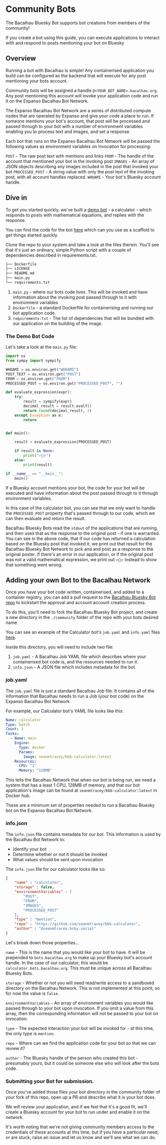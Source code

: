 # Community Bots

The Bacalhau Bluesky Bot supports bot creations from members of the community!

If you create a bot using this guide, you can execute applications to interact with and respond to posts mentioning your bot on Bluesky

## Overview

Running a bot with Bacalhau is simple! Any containerised application you build can be configured as the backend that will execute for any post mentioning your bots account.

Community bots will be assigned a handle `@<YOUR_BOT_NAME>.bacalhau.org`. Any post mentioning this account will invoke your application code and run it on the Expanso Bacalhau Bot Network.

The Expanso Bacalhau Bot Network are a series of distributed compute nodes that are operated by Expanso and give your code a place to run. If someone mentions your bot's account, that post will be processed and passed through to your bot with a number of environment variables enabling you to process text and images, and set a response.

Each bot that runs on the Expanso Bacalhau Bot Network will be passed the following values as environment variables on invocation for processing:

`POST` - The raw post text with mentions and links
`FROM` - The handle of the account that mentioned your bot in the invoking post
`IMAGES` - An array of JSON objects describing any images included in the post that invoked your bot
`PROCESSED_POST` - A string value with only the post text of the invoking post, with all account handles replaced.
`WHOAMI` - Your bot's Bluesky account handle.

## Dive in

To get you started quickly, we've built a [demo bot](https://bsky.app/profile/calculator.bots.bacalhau.org) - a calculator - which responds to posts with mathematical equations, and replies with the response.

You can find the code for the bot [here](https://github.com/bacalhau-project/bacalhau-bluesky-bot-calculator) which can you use as a scaffold to get things started quickly.

Clone the repo to your system and take a look at the files therein. You'll see that it's just an ordinary, simple Python script with a couple of dependencies described in requirements.txt.

```bash
├── Dockerfile
├── LICENSE
├── README.md
├── main.py
└── requirements.txt
```

1. `main.py` - where our bots code lives. This will be invoked and have information about the invoking post passed through to it with environment variables
2. `Dockerfile` - a standard Dockerfile for containerising and running our bot application code.
3. `requirements.txt` - The list of dependencies that will be bundled with our application on the building of the image.

### The Demo Bot Code

Let's take a look at the `main.py` file:

```python
import os
from sympy import sympify

WHOAMI = os.environ.get("WHOAMI")
POST_TEXT = os.environ.get("POST")
FROM = os.environ.get("FROM")
PROCESSED_POST = os.environ.get("PROCESSED_POST", "")

def evaluate_expression(expr):
    try:
        result = sympify(expr)
        decimal_result = result.evalf()
        return round(decimal_result, 2)
    except Exception as e:
        return 


def main():

    result = evaluate_expression(PROCESSED_POST)

    if result is None:
        print("🔥🧮🔥")
    else:
        print(result)    

if __name__ == "__main__":
    main()
```

If a Bluesky account mentions your bot, the code for your bot will be executed and have information about the post passed through to it through environment variables.

In this case of the calculator bot, you can see that we only want to handle the `PROCESSED_POST` property that's passed through to our code, which we can then evaluate and return the result.

Bacalhau Bluesky Bots read the `stdout` of the applications that are running, and then uses that as the response to the original post - if one is warranted. You can see in the above code, that if our code has returned a calculation based on the Bluesky post that invoked it, we print out that result for the Bacalhau Bluesky Bot Network to pick and and post as a response to the original poster. If there's an error in our application, or if the original post was not a valid mathematical expression, we print out `🔥🧮🔥` instead to show that something went wrong.

## Adding your own Bot to the Bacalhau Network

Once you have your bot code written, containerised, and added to a container registry, you can add a pull request to the [Bacalhau Bluesky Bot repo](https://github.com/bacalhau-project/bacalhau-bluesky-bot) to kickstart the approval and account account creation process.

To do this, you'll need to fork the Bacalhau Bluesky Bot project, and create a new directory in the `./community` folder of the repo with your bots desired name.

You can see an example of the Calculator bot's `job.yaml` and `info.yaml` files [here]().

Inside this directory, you will need to include two file:

1. `job.yaml` - A Bacalhau Job YAML file which describes where your containerised bot code is, and the resources needed to run it.
2. `info.json` - A JSON file which includes metadata for the bot.

### job.yaml
The `job.yaml` file is just a standard Bacalhau Job file. It contains all of the information that Bacalhau needs to run a Job (your bot code) on the Expanso Bacalhau Bot Network.

For example, our Calculator bot's YAML file looks like this:

```yaml
Name: calculator
Type: batch
Count: 1
Tasks:
  - Name: main
    Engine:
      Type: docker
      Params:
        Image: seanmtracey/bbb-calculator:latest
    Resources: 
      CPU: "1"
      Memory: "128MB"
```

This tells the Bacalhau Network that when our bot is being run, we need a system that has a least 1 CPU, 128MB of memory, and that our bot application's image can be found at `seanmtracey/bbb-calculator:latest` in Docker hub.

These are a minimum set of properties needed to run a Bacalhau Bluesky bot on the Expanso Bacalhau Bot Network.

### info.json

The `info.json` file contains metadata for our bot. This information is used by the Bacalhau Bot Network to:

- Identify your bot
- Determine whether or not it should be invoked
- What values should be sent upon invocation

The `info.json` file for our calculator looks like so:

```json
{
    "name" : "calculator",
    "storage" : false,
    "environmentVariables" : [
        "POST",
        "FROM",
        "IMAGES",
        "PROCESSED_POST"
    ],
    "type" : "mention",
    "repo" : "https://github.com/seanmtracey/bbb-calculator",
    "author" : "@seanmtracey.bsky.social"
}
```

Let's break down those properties...

`name` - This is the name that you would like your bot to have. It will be prepended to `bots.bacalhau.org` to make up your Bluesky bot's account handle. In the case of our calculator, this would be `calculator.bots.bacalhau.org`. This must be unique across all Bacalhau Bluesky Bots. 

`storage` - Whether or not you will need read/write access to a sandboxed directory on the Bacalhau Network. This is not implemented at this point, so for now the value is `false`.

`environmentVariables` - An array of environment variables you would like passed through to your bot upon invocation. If you omit a value from this array, then the corresponding information will not be passed to your bot on invocation.

`type` - The expected interaction your bot will be invoked for - at this time, the only type is `mention`.

`repo` - Where can we find the application code for your bot so that we can review it?

`author` - The Bluesky handle of the person who created this bot - presumably yours, but it could be someone else who will look after the bots code.

### Submitting your Bot for submission.

Once you've added those files your bot directory in the community folder of your fork of this repo, open up a PR and describe what it is your bot does.

We will review your application, and if we feel that it's a good fit, we'll create a Bluesky account for your bot to run under and enable it on the network.

It's worth noting that we're not giving community members access to the credentials of these accounts at this time, but if you have a particular need, or are stuck, raise an issue and let us know and we'll see what we can do.